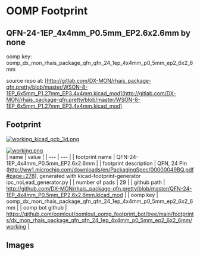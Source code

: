 # OOMP Footprint  
## QFN-24-1EP_4x4mm_P0.5mm_EP2.6x2.6mm  by none  
  
oomp key: oomp_dx_mon_rhais_package_qfn_qfn_24_1ep_4x4mm_p0_5mm_ep2_6x2_6mm  
  
source repo at: [http://gitlab.com/DX-MON/rhais_package-qfn.pretty/blob/master/WSON-8-1EP_6x5mm_P1.27mm_EP3.4x4mm.kicad_mod](http://gitlab.com/DX-MON/rhais_package-qfn.pretty/blob/master/WSON-8-1EP_6x5mm_P1.27mm_EP3.4x4mm.kicad_mod)  
## Footprint  
  
[![working_kicad_pcb_3d.png](working_kicad_pcb_3d_600.png)](working_kicad_pcb_3d.png)  
  
[![working.png](working_600.png)](working.png)  
| name | value | 
| --- | --- | 
| footprint name | QFN-24-1EP_4x4mm_P0.5mm_EP2.6x2.6mm | 
| footprint description | QFN, 24 Pin (http://ww1.microchip.com/downloads/en/PackagingSpec/00000049BQ.pdf#page=278), generated with kicad-footprint-generator ipc_noLead_generator.py | 
| number of pads | 29 | 
| github path | http://github.com/DX-MON/rhais_package-qfn.pretty/blob/master/QFN-24-1EP_4x4mm_P0.5mm_EP2.6x2.6mm.kicad_mod | 
| oomp key | oomp_dx_mon_rhais_package_qfn_qfn_24_1ep_4x4mm_p0_5mm_ep2_6x2_6mm | 
| oomp bot github | https://github.com/oomlout/oomlout_oomp_footprint_bot/tree/main/footprints/dx_mon_rhais_package_qfn_qfn_24_1ep_4x4mm_p0_5mm_ep2_6x2_6mm/working | 
## Images  
